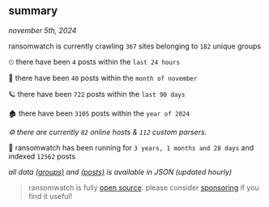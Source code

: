 
## summary
_november 5th, 2024_

ransomwatch is currently crawling `367` sites belonging to `182` unique groups

⏲ there have been `4` posts within the `last 24 hours`

🦈 there have been `40` posts within the `month of november`

🪐 there have been `722` posts within the `last 90 days`

🏚 there have been `3105` posts within the `year of 2024`

_⚙️ there are currently `82` online hosts & `112` custom parsers._

🦕 ransomwatch has been running for `3 years, 1 months and 28 days` and indexed `12562` posts

_all data  [(groups)](http://ransomwhat.telemetry.ltd/groups) and [(posts)](http://ransomwhat.telemetry.ltd/posts) is available in JSON (updated hourly)_

> ransomwatch is fully [open source](https://github.com/joshhighet/ransomwatch#ransomwatch--). please consider [sponsoring](https://github.com/sponsors/joshhighet) if you find it useful!
